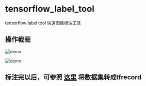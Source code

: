 # tensorflow_label_tool
tensorflow label tool 快速图像标注工具
## 操作截图
![demo](https://github.com/sanfooh/tensorflow_label_tool/blob/master/demo.gif)


![demo](https://github.com/sanfooh/tensorflow_label_tool/blob/master/demo2.gif)

## 标注完以后，可参照 [这里](https://github.com/sanfooh/tensorflow_object_detection_api_demo) 将数据集转成tfrecord
